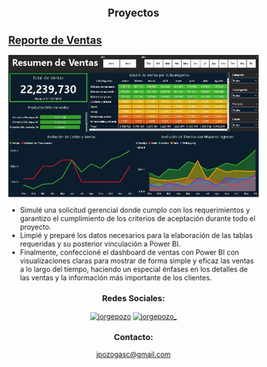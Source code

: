 

<h2 align="center">Proyectos</h2>


## [Reporte de Ventas](https://github.com/JorgeAnalyst/1) 

![](/imagen/Ventas3.jpg)

* Simulé una solicitud gerencial donde cumplo con los requerimientos y garantizo el cumplimiento de los criterios de aceptación durante todo el proyecto.
* Limpié y preparé los datos necesarios para la elaboración de las tablas requeridas y su posterior vinculación a Power BI.
* Finalmente, confeccioné el dashboard de ventas con Power BI con visualizaciones claras para mostrar de forma simple y eficaz las ventas a lo largo del tiempo, haciendo un especial énfases en los detalles de las ventas y la información más importante de los clientes.



<h3 align="center">Redes Sociales:</h3>
<p align="center">
<a href="https://linkedin.com/in/jorgepozo" target="blank"><img align="center" src="https://raw.githubusercontent.com/rahuldkjain/github-profile-readme-generator/master/src/images/icons/Social/linked-in-alt.svg" alt="jorgepozo" height="30" width="40" /></a>
<a href="https://instagram.com/jorgepozo_" target="blank"><img align="center" src="https://raw.githubusercontent.com/rahuldkjain/github-profile-readme-generator/master/src/images/icons/Social/instagram.svg" alt="jorgepozo_" height="30" width="40" /></a>
</p>

<h3 align="center">Contacto:</h3>
<p align="center">
<a href="mailto:jpozogasc@gmail.com">jpozogasc@gmail.com</a>
</p>
